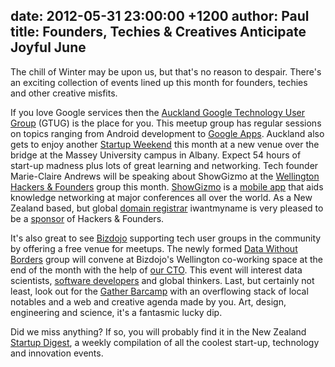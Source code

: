 date: 2012-05-31 23:00:00 +1200
author: Paul
title: Founders, Techies & Creatives Anticipate Joyful June
----

The chill of Winter may be upon us, but that's no reason to despair. There's an exciting collection of events lined up this month for founders, techies and other creative misfits.

If you love Google services then the [Auckland Google Technology User Group](http://archived.link/http://www.meetup.com/Auckland-GTUG/) (GTUG) is the place for you. This meetup group has regular sessions on topics ranging from Android development to [Google Apps](https://iwantmyname.com/features/applications/google-apps-for-your-domain). Auckland also gets to enjoy another [Startup Weekend](http://auckland.startupweekend.org/) this month at a new venue over the bridge at the Massey University campus in Albany. Expect 54 hours of start-up madness plus lots of great learning and networking. Tech founder Marie-Claire Andrews will be speaking about ShowGizmo at the [Wellington Hackers & Founders](http://www.meetup.com/Hackers-and-Founders-Wellington/events/60395282/) group this month. [ShowGizmo](http://www.showgizmo.com/) is a [mobile app](https://iwantmyname.co.nz/services/mobile/) that aids knowledge networking at major conferences all over the world. As a New Zealand based, but global [domain registrar](https://iwantmyname.co.nz/) iwantmyname is very pleased to be a [sponsor](http://www.hackfund.me/) of Hackers & Founders.

It's also great to see [Bizdojo](http://bizdojo.com/) supporting tech user groups in the community by offering a free venue for meetups. The newly formed [Data Without Borders](http://www.meetup.com/Data-Without-Borders-NZ/events/66909372/) group will convene at Bizdojo's Wellington co-working space at the end of the month with the help of [our CTO](https://iwantmyname.co.nz/about). This event will interest data scientists, [software developers](https://iwantmyname.co.nz/services/developer/) and global thinkers. Last, but certainly not least, look out for the [Gather Barcamp](http://gathergather.co.nz/) with an overflowing stack of local notables and a web and creative agenda made by you. Art, design, engineering and science, it's a fantasmic lucky dip.

Did we miss anything? If so, you will probably find it in the New Zealand [Startup Digest](http://startupdigest.com/), a weekly compilation of all the coolest start-up, technology and innovation events.
